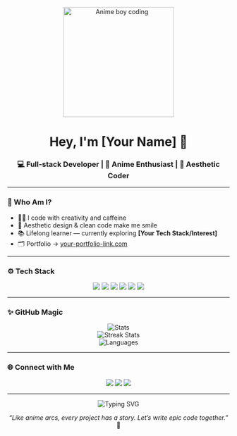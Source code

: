 <!-- Anime Boy Coding GIF -->
<p align="center">
  <img src="https://media.giphy.com/media/WTjXuYA2y4o3UZly3W/giphy.gif" width="250" alt="Anime boy coding">
</p>

<h1 align="center">Hey, I'm [Your Name] 👋</h1>
<h3 align="center">💻 Full-stack Developer | 🌸 Anime Enthusiast | 🎨 Aesthetic Coder</h3>

---

### 🧩 Who Am I?

- 👨‍💻 I code with creativity and caffeine
- 🌌 Aesthetic design & clean code make me smile
- 📚 Lifelong learner — currently exploring **[Your Tech Stack/Interest]**
- 🗂️ Portfolio → [your-portfolio-link.com](https://your-portfolio-link.com)

---

### ⚙️ Tech Stack

<p align="center">
  <img src="https://img.shields.io/badge/HTML5-E34F26?style=for-the-badge&logo=html5&logoColor=white"/>
  <img src="https://img.shields.io/badge/CSS3-1572B6?style=for-the-badge&logo=css3&logoColor=white"/>
  <img src="https://img.shields.io/badge/JavaScript-F7DF1E?style=for-the-badge&logo=javascript&logoColor=black"/>
  <img src="https://img.shields.io/badge/React-61DAFB?style=for-the-badge&logo=react&logoColor=black"/>
  <img src="https://img.shields.io/badge/Node.js-339933?style=for-the-badge&logo=nodedotjs&logoColor=white"/>
  <img src="https://img.shields.io/badge/Tailwind-38B2AC?style=for-the-badge&logo=tailwindcss&logoColor=white"/>
</p>

---

### ✨ GitHub Magic

<p align="center">
  <img src="https://github-readme-stats.vercel.app/api?username=your-username&show_icons=true&theme=tokyonight" alt="Stats" />
  <br>
  <img src="https://github-readme-streak-stats.herokuapp.com/?user=your-username&theme=tokyonight" alt="Streak Stats"/>
  <br>
  <img src="https://github-readme-stats.vercel.app/api/top-langs/?username=your-username&layout=compact&theme=tokyonight" alt="Languages" />
</p>

---

### 🌐 Connect with Me

<p align="center">
  <a href="https://twitter.com/yourhandle"><img src="https://img.shields.io/badge/Twitter-1DA1F2?style=for-the-badge&logo=twitter&logoColor=white"/></a>
  <a href="https://linkedin.com/in/yourhandle"><img src="https://img.shields.io/badge/LinkedIn-0077B5?style=for-the-badge&logo=linkedin&logoColor=white"/></a>
  <a href="mailto:youremail@example.com"><img src="https://img.shields.io/badge/Email-D14836?style=for-the-badge&logo=gmail&logoColor=white"/></a>
</p>

---

<p align="center">
  <img src="https://readme-typing-svg.demolab.com?font=Fira+Code&duration=3000&pause=1000&color=9F79EE&center=true&vCenter=true&width=435&lines=Anime+%2B+Coding+%3D+💜;Building+with+passion+%F0%9F%92%BB;Let's+connect+and+create!+%F0%9F%A4%9D" alt="Typing SVG" />
</p>

<p align="center">
  <i>“Like anime arcs, every project has a story. Let’s write epic code together.”</i> 🌠
</p>
